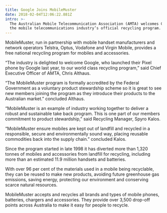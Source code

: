 ```yaml
---
title: Google Joins MobileMuster
date: 2018-02-04T12:06:22.881Z
intro: >-
  The Australian Mobile Telecommunication Association (AMTA) welcomes Google to
  the mobile telecommunications industry’s official recycling program.
---
```

MobileMuster, run in partnership with mobile handset manufacturers and network operators Telstra, Optus, Vodafone and Virgin Mobile, provides a free national recycling program for mobiles and accessories.



“The industry is delighted to welcome Google, who launched their Pixel phone by Google last year, to our world class recycling program,” said Chief Executive Officer of AMTA, Chris Althaus.



“The MobileMuster program is formally accredited by the Federal Government as a voluntary product stewardship scheme so it is great to see new members joining the program as they introduce their products to the Australian market.” concluded Althaus.



“MobileMuster is an example of industry working together to deliver a robust and sustainable take back program. This is one part of our members commitment to product stewardship,” said Recycling Manager, Spyro Kalos.



“MobileMuster ensure mobiles are kept out of landfill and recycled in a responsible, secure and environmentally sound way, placing reusable commodities back into the supply chain.” concluded Kalos.



Since the program started in late 1998 it has diverted more than 1,320 tonnes of mobiles and accessories from landfill for recycling, including more than an estimated 11.9 million handsets and batteries.



With over 96 per cent of the materials used in a mobile being recyclable, they can be reused to make new products, avoiding future greenhouse gas emissions, saving energy, protecting our environment and conserving scarce natural resources.



MobileMuster accepts and recycles all brands and types of mobile phones, batteries, chargers and accessories. They provide over 3,500 drop-off points across Australia to make it easy for people to recycle.
